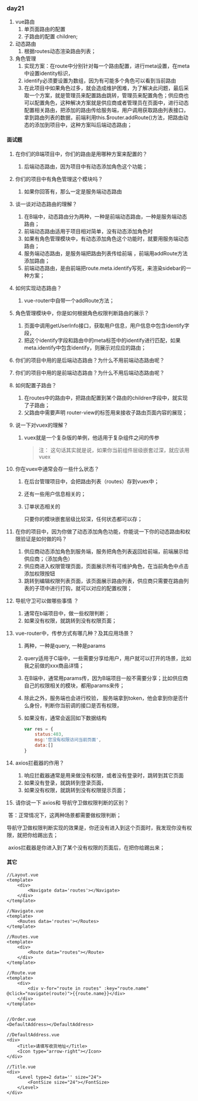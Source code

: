### day21

1. vue路由
   1. 单页面路由的配置
   2. 子路由的配置  children;
2. 动态路由
   1. 根据routes动态渲染路由列表；
3. 角色管理
   1. 实现方案：在route中分别针对每一个路由配置，进行meta设置，在meta中设置identity标识，
   2. identify必须要设置为数组，因为有可能多个角色可以看到当前路由
   3. 在此项目中如果角色过多，就会造成维护困难，为了解决此问题，最后采取一个方案，就是管理员来配置路由跳转，管理员来配置角色；供应商也可以配置角色，这种解决方案就是供应商或者管理员在页面中，进行动态配置相关路由，把添加的路由传给服务端，用户调用获取路由列表接口，拿到路由列表的数据，前端利用this.$router.addRoute()方法，把路由动态的添加到项目中，这种方案叫后端动态路由；

#### 面试题

1. 在你们的B端项目中，你们的路由是用哪种方案来配置的？

   1. 后端动态路由，因为项目中有动态添加角色这个功能；

2. 你们的项目中有角色管理这个模块吗？

   1. 如果你回答有，那么一定是服务端动态路由

3. 谈一谈对动态路由的理解？

   1. 在B端中，动态路由分为两种，一种是前端动态路由，一种是服务端动态路由；
   2. 前端动态路由适用于项目相对简单，没有动态添加角色时
   3. 如果有角色管理模块中，有动态添加角色这个功能时，就要用服务端动态路由；
   4. 服务端动态路由，是服务端把路由列表传给前端 ，前端用addRoute方法添加路由；
   5. 前端动态路由，是由前端把route.meta.identify写死，来渲染sidebar的一种方案；

4. 如何实现动态路由？

   1. vue-router中自带一个addRoute方法；

5. 角色管理模块中，你是如何根据角色权限判断路由的展示？

   1. 页面中调用getUserInfo接口，获取用户信息，用户信息中包含identify字段，
   2. 把这个identify字段和路由中的meta标签中的identify进行匹配，如果meta.identify中包含identify，则展示对应应的路由；

6. 你们的项目中用的是后端动态路由？为什么不用前端动态路由呢？

7. 你们的项目中用的是前端动态路由？为什么不用后端动态路由呢？

8. 如何配置子路由？

   1. 在routes中的路由中，把路由配置到某个路由的children字段中，就实现了子路由；
   2. 父路由中需要声明 router-view的标签用来接收子路由页面内容的展现；

9. 说一下对vuex的理解？

   1. vuex就是一个复杂版的单例，他适用于复杂组件之间的传参

      > 注： 这句话其实就是说，如果你当前组件层级嵌套过深，就应该用vuex

10. 你在vuex中通常会存一些什么状态？

    1. 在后台管理项目中，会把路由列表（routes）存到vuex中；

    2. 还有一些用户信息相关的；

    3. 订单状态相关的

       只要你的模块嵌套层级比较深，任何状态都可以存；

11. 在你的项目中，因为你做了动态添加角色功能，你能说一下你的动态路由和权限验证是如何做的吗？

    1. 供应商动态添加角色到服务端，服务把角色列表返回给前端，前端展示给供应商；（添加角色）
    2. 供应商进入权限管理页面，页面展示所有可维护角色，在当前角色中点击添加权限按钮
    3. 跳转到编辑权限列表页面，该页面展示路由列表，供应商只需要在路由列表的子项中进行打钩，就可以对应的配置权限；

12. 导航守卫可以做哪些事情 ？

    1. 通常在b端项目中，做一些权限判断；
    2. 如果没有权限，就跳转到没有权限页面；

13. vue-router中，传参方式有哪几种？及其应用场景？

    1. 两种，一种是query, 一种是params

    2. query适用于C端中，一些需要分享给用户，用户就可以打开的场景，比如我之前做的xxx商品详情；

    3. 在B端中，通常用params传，因为B端项目一般不需要分享；比如供应商自己的权限相关的模块，都用params来传；

    4. 除此之外，服务端也会进行校验，  服务端拿到token，他会拿到你是否什么身份，判断你当前调的接口是否有权限，

    5. 如果没有，通常会返回如下数据结构

       ```javascript
       var res = {
           status:403,
           msg:'您没有权限访问当前页面',
           data:[]
       }
       ```

14. axios拦截器的作用？
    1. 响应拦截器通常是用来做没有权限，或者没有登录时，跳转到其它页面
    2. 如果没有登录，就跳转到登录页面，
    3. 如果没有权限，就跳转到没有权限提示页面；
15. 请你说一下 axios和 导航守卫做权限判断的区别？

​		答：正常情况下，这两种场景都需要做权限判断；

​			导航守卫做权限判断实现的效果是，你还没有进入到这个页面时，我发现你没有权限，就把你给踢出去；

​			axios拦截器是你进入到了某个没有权限的页面后，在把你给踢出来；

#### 其它

```vue
//Layout.vue
<template>
	<div>
        <Navigate data='routes'></Navigate>
    </div>
</template>

//Navigate.vue
<template>
	<Routes data='routes'></Routes>
</template>

//Routes.vue
<template>
	<div>
        <Route data="routes"></Route>
    </div>
</template>

//Route.vue
<template>
	<div>
        <div v-for="route in routes" :key="route.name" @click="navigate(route)">{{route.name}}</div>
    </div>
</template>


//Order.vue
<DefaultAddress></DefaultAddress>

//DefaultAddress.vue
<div>
    <Title>请填写收货地址</Title>
    <Icon type="arrow-right"></Icon>
</div>

//Title.vue
<div>
    <Level type=2 data='' size="24">
    	<FontSize size="24"></FontSize>
    </Level>
</div>
```

